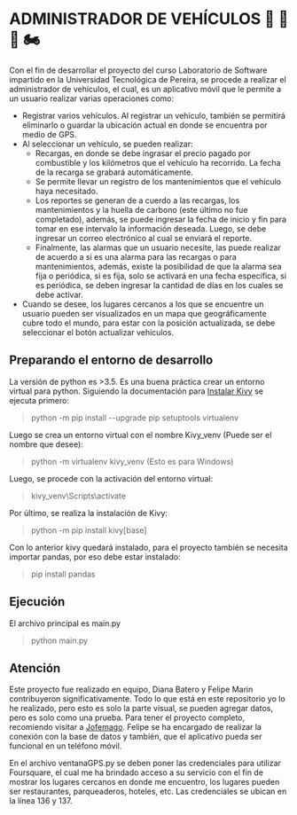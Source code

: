 # ADMINISTRADOR DE VEHÍCULOS :blue_car: :tractor: :bus: :motorcycle:
Con el fin de desarrollar el proyecto del curso Laboratorio de Software impartido en la Universidad Tecnológica de Pereira, se procede a realizar el administrador de vehículos, el cual, es un aplicativo móvil que le permite a un usuario realizar varias operaciones como:

* Registrar varios vehículos. Al registrar un vehículo, también se permitirá eliminarlo o guardar la ubicación actual en donde se encuentra por medio de GPS.
* Al seleccionar un vehículo, se pueden realizar:
    * Recargas, en donde se debe ingrasar el precio pagado por combustible y los kilómetros que el vehículo ha recorrido. La fecha de la recarga se grabará automáticamente. 
    * Se permite llevar un registro de los mantenimientos que el vehículo haya necesitado.
    * Los reportes se generan de a cuerdo a las recargas, los mantenimientos y la huella de carbono (este último no fue completado), además, se puede ingresar la fecha de inicio y fin para tomar en ese intervalo la información deseada. Luego, se debe ingresar un correo electrónico al cual se enviará el reporte.
    * Finalmente, las alarmas que un usuario necesite, las puede realizar de acuerdo a si es una alarma para las recargas o para mantenimientos, además, existe la posibilidad de que la alarma sea fija o periódica, si es fija, solo se activará en una fecha específica, si es periódica, se deben ingresar la cantidad de días en los cuales se debe activar.
* Cuando se desee, los lugares cercanos a los que se encuentre un usuario pueden ser visualizados en un mapa que geográficamente cubre todo el mundo, para estar con la posición actualizada, se debe seleccionar el botón actualizar vehículos.

## Preparando el entorno de desarrollo
La versión de python es >3.5. 
Es una buena práctica crear un entorno virtual para python. Siguiendo la documentación para [Instalar Kivy](https://kivy.org/doc/stable/gettingstarted/installation.html#kivy-source-install) se ejecuta primero:
>python -m pip install --upgrade pip setuptools virtualenv

Luego se crea un entorno virtual con el nombre Kivy_venv (Puede ser el nombre que desee):
>python -m virtualenv kivy_venv (Esto es para Windows)

Luego, se procede con la activación del entorno virtual:
>kivy_venv\Scripts\activate

Por último, se realiza la instalación de Kivy:
>python -m pip install kivy[base]

Con lo anterior kivy quedará instalado, para el proyecto también se necesita importar pandas, por eso debe estar instalado:
>pip install pandas
## Ejecución
El archivo principal es main.py
>python main.py

## Atención
Este proyecto fue realizado en equipo, Diana Batero y Felipe Marin contribuyeron significativamente. Todo lo que está en este repositorio yo lo he realizado, pero esto es solo la parte visual, se pueden agregar datos, pero es solo como una prueba. Para tener el proyecto completo, recomiendo visitar a [Jofemago](https://github.com/Jofemago/Administrador_Vehiculos). Felipe se ha encargado de realizar la conexión con la base de datos y también, que el aplicativo pueda ser funcional en un teléfono móvil.

En el archivo ventanaGPS.py se deben poner las credenciales para utilizar Foursquare, el cual me ha brindado acceso a su servicio con el fin de mostrar los lugares cercanos en donde me encuentro, los lugares pueden ser restaurantes, parqueaderos, hoteles, etc. Las credenciales se ubican en la línea 136 y 137.